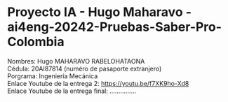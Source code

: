 # Proyecto IA - Hugo Maharavo - ai4eng-20242-Pruebas-Saber-Pro-Colombia

Nombres: Hugo MAHARAVO RABELOHATAONA <br>
Cédula: 20AI87814 (numéro de pasaporte extranjero) <br>
Porgrama: Ingeniería Mecánica <br>
Enlace Youtube de la entrega 2: https://youtu.be/f7XK9ho-Xd8 <br>
Enlace Youtube de la entrega final: ............... <br>
